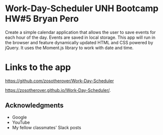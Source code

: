 # Work-Day-Scheduler UNH Bootcamp HW#5 Bryan Pero

Create a simple calendar application that allows the user to save events for each hour of the day. Events are saved in local storage. This app will run in the browser and feature dynamically updated HTML and CSS powered by jQuery.
It uses the Moment.js library to work with date and time.

# Links to the app

https://github.com/zosotherover/Work-Day-Scheduler

https://zosotherover.github.io/Work-Day-Scheduler/.

## Acknowledgments

- Google
- YouTube
- My fellow classmates' Slack posts
